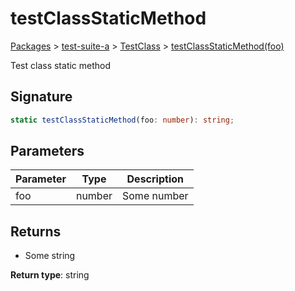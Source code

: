 # testClassStaticMethod

[Packages](/) > [test-suite-a](/test-suite-a/) > [TestClass](/test-suite-a/testclass-class/) > [testClassStaticMethod(foo)](/test-suite-a/testclass-class/testclassstaticmethod-method)

Test class static method

<h2 id="testclassstaticmethod-signature">Signature</h2>

```typescript
static testClassStaticMethod(foo: number): string;
```

<h2 id="testclassstaticmethod-parameters">Parameters</h2>

| Parameter | Type | Description |
| - | - | - |
| foo | number | Some number |

<h2 id="testclassstaticmethod-returns">Returns</h2>

- Some string

**Return type**: string
